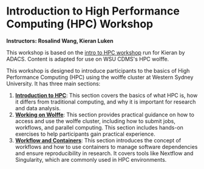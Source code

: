 # Introduction to High Performance Computing (HPC) Workshop
**Instructors: Rosalind Wang, Kieran Luken**



This workshop is based on the [intro to HPC workshop](https://adacs-australia.github.io/KLuken_HPC_training_2022B/) run for Kieran by ADACS. Content is adapted for use on WSU CDMS's HPC wolffe. 

This workshop is designed to introduce participants to the basics of High Performance Computing (HPC) using the wolffe cluster at Western Sydney University. It has three main sections:
1. [**Introduction to HPC**](./01.Introduction/): This section covers the basics of what HPC is, how it differs from traditional computing, and why it is important for research and data analysis.
2. [**Working on Wolffe**](./02.Working_on_Wolffe/): This section provides practical guidance on how to access and use the wolffe cluster, including how to submit jobs, workflows, and parallel computing. This section includes hands-on exercises to help participants gain practical experience.
3. [**Workflow and Containers**](./03.Workflow_and_containers/): This section introduces the concept of workflows and how to use containers to manage software dependencies and ensure reproducibility in research. It covers tools like Nextflow and Singularity, which are commonly used in HPC environments.

